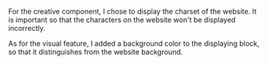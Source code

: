 For the creative component, I chose to display the charset of the website. It is important so that the characters on the website won't be displayed incorrectly.

As for the visual feature, I added a background color to the displaying block, so that it distinguishes from the website background.


